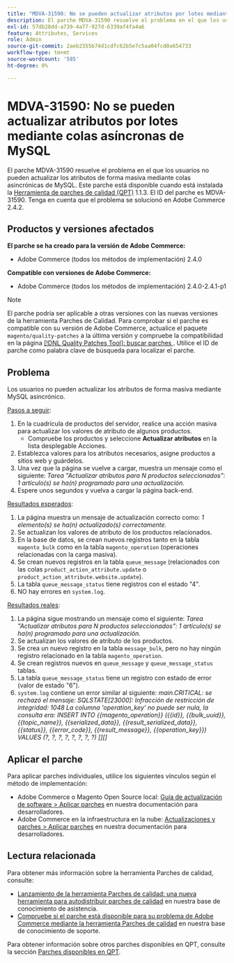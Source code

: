 ```yaml
---
title: "MDVA-31590: No se pueden actualizar atributos por lotes mediante colas asincrónicas de MySQL"
description: El parche MDVA-31590 resuelve el problema en el que los usuarios no pueden actualizar los atributos de forma masiva mediante colas asincrónicas de MySQL. Este parche está disponible cuando está instalada la [Quality Patches Tool (QPT)](/help/announcements/adobe-commerce-announcements/magento-quality-patches-released-new-tool-to-self-serve-quality-patches.md) 1.1.3. El ID del parche es MDVA-31590. Tenga en cuenta que el problema se solucionó en Adobe Commerce 2.4.2.
exl-id: 57db28dd-a739-4a77-927d-6339af4fa4a6
feature: Attributes, Services
role: Admin
source-git-commit: 2aeb2355b74d1cdfc62b5e7c5aa04fcd0a654733
workflow-type: tm+mt
source-wordcount: '585'
ht-degree: 0%

---
```


# MDVA-31590: No se pueden actualizar atributos por lotes mediante colas asíncronas de MySQL

El parche MDVA-31590 resuelve el problema en el que los usuarios no pueden actualizar los atributos de forma masiva mediante colas asincrónicas de MySQL. Este parche está disponible cuando está instalada la [Herramienta de parches de calidad (QPT)](/help/announcements/adobe-commerce-announcements/magento-quality-patches-released-new-tool-to-self-serve-quality-patches.md) 1.1.3. El ID del parche es MDVA-31590. Tenga en cuenta que el problema se solucionó en Adobe Commerce 2.4.2.

## Productos y versiones afectados

**El parche se ha creado para la versión de Adobe Commerce:**

* Adobe Commerce (todos los métodos de implementación) 2.4.0

**Compatible con versiones de Adobe Commerce:**

* Adobe Commerce (todos los métodos de implementación) 2.4.0-2.4.1-p1

>[!NOTE]
>
>El parche podría ser aplicable a otras versiones con las nuevas versiones de la herramienta Parches de Calidad. Para comprobar si el parche es compatible con su versión de Adobe Commerce, actualice el paquete `magento/quality-patches` a la última versión y compruebe la compatibilidad en la página [[!DNL Quality Patches Tool]: buscar parches ](https://experienceleague.adobe.com/tools/commerce-quality-patches/index.html). Utilice el ID de parche como palabra clave de búsqueda para localizar el parche.

## Problema

Los usuarios no pueden actualizar los atributos de forma masiva mediante MySQL asincrónico.

<u>Pasos a seguir</u>:

1. En la cuadrícula de productos del servidor, realice una acción masiva para actualizar los valores de atributo de algunos productos.
   * Compruebe los productos y seleccione **Actualizar atributos** en la lista desplegable Acciones.
1. Establezca valores para los atributos necesarios, asigne productos a sitios web y guárdelos.
1. Una vez que la página se vuelve a cargar, muestra un mensaje como el siguiente:
   *Tarea &quot;Actualizar atributos para N productos seleccionados&quot;: 1 artículo(s) se ha(n) programado para una actualización.*
1. Espere unos segundos y vuelva a cargar la página back-end.

<u>Resultados esperados</u>:

1. La página muestra un mensaje de actualización correcto como: *1 elemento(s) se ha(n) actualizado(s) correctamente.*
1. Se actualizan los valores de atributo de los productos relacionados.
1. En la base de datos, se crean nuevos registros tanto en la tabla `magento_bulk` como en la tabla `magento_operation` (operaciones relacionadas con la carga masiva).
1. Se crean nuevos registros en la tabla `queue_message` (relacionados con las colas `product_action_attribute.update` o `product_action_attribute.website.update`).
1. La tabla `queue_message_status` tiene registros con el estado &quot;4&quot;.
1. NO hay errores en `system.log`.

<u>Resultados reales</u>:

1. La página sigue mostrando un mensaje como el siguiente:
   *Tarea &quot;Actualizar atributos para N productos seleccionados&quot;: 1 artículo(s) se ha(n) programado para una actualización.*
1. Se actualizan los valores de atributo de los productos.
1. Se crea un nuevo registro en la tabla `message_bulk`, pero no hay ningún registro relacionado en la tabla `magento_operation`.
1. Se crean registros nuevos en `queue_message` y `queue_message_status` tablas.
1. La tabla `queue_message_status` tiene un registro con estado de error (valor de estado &quot;6&quot;).
1. `system.log` contiene un error similar al siguiente:
   *main.CRITICAL: se rechazó el mensaje: SQLSTATE[23000]: Infracción de restricción de integridad: 1048 La columna &#39;operation_key&#39; no puede ser nula, la consulta era: INSERT INTO {{magento_operation}} ({{id}}, {{bulk_uuid}}, {{topic_name}}, {{serialized_data}}, {{result_serialized_data}}, {{status}}, {{error_code}}, {{result_message}}, {{operation_key}}) VALUES (?, ?, ?, ?, ?, ?, ?, ?) [][]*

## Aplicar el parche

Para aplicar parches individuales, utilice los siguientes vínculos según el método de implementación:

* Adobe Commerce o Magento Open Source local: [Guía de actualización de software > Aplicar parches](https://experienceleague.adobe.com/en/docs/commerce-operations/tools/quality-patches-tool/usage) en nuestra documentación para desarrolladores.
* Adobe Commerce en la infraestructura en la nube: [Actualizaciones y parches > Aplicar parches](https://experienceleague.adobe.com/en/docs/commerce-cloud-service/user-guide/develop/upgrade/apply-patches) en nuestra documentación para desarrolladores.

## Lectura relacionada

Para obtener más información sobre la herramienta Parches de calidad, consulte:

* [Lanzamiento de la herramienta Parches de calidad: una nueva herramienta para autodistribuir parches de calidad](/help/announcements/adobe-commerce-announcements/magento-quality-patches-released-new-tool-to-self-serve-quality-patches.md) en nuestra base de conocimiento de asistencia.
* [Compruebe si el parche está disponible para su problema de Adobe Commerce mediante la herramienta Parches de calidad](/help/support-tools/patches-available-in-qpt-tool/check-patch-for-magento-issue-with-magento-quality-patches.md) en nuestra base de conocimiento de soporte.

Para obtener información sobre otros parches disponibles en QPT, consulte la sección [Parches disponibles en QPT](https://support.magento.com/hc/en-us/sections/360010506631-Patches-available-in-MQP-tool-).
